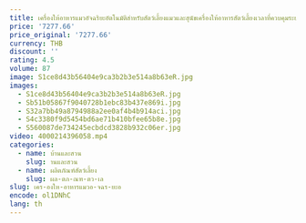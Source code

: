 ```yaml
---
title: เครื่องให้อาหารแมวอัจฉริยะอัตโนมัติสำหรับสัตว์เลี้ยงแมวและสุนัขเครื่องให้อาหารสัตว์เลี้ยงเวลาที่ควบคุมระยะไกลได้
price: '7277.66'
price_original: '7277.66'
currency: THB
discount: ''
rating: 4.5
volume: 87
image: S1ce8d43b56404e9ca3b2b3e514a8b63eR.jpg
images:
  - S1ce8d43b56404e9ca3b2b3e514a8b63eR.jpg
  - Sb51b05867f9040728b1ebc83b437e869i.jpg
  - S32a7bb49a8794988a2ee0af4b4b914aci.jpg
  - S4c3380f9d5454bd6ae71b410bfee65b8e.jpg
  - S560087de734245ecbdcd3828b932c06er.jpg
video: 4000214396058.mp4
categories:
  - name: บ้านและสวน
    slug: านและสวน
  - name: ผลิตภัณฑ์สัตว์เลี้ยง
    slug: ผล-ตภ-ณฑ-ตว-เล
slug: เคร-องให-อาหารแมวอ-จฉร-ยะอ
encode: ol1DNhC
lang: th
---
```

  